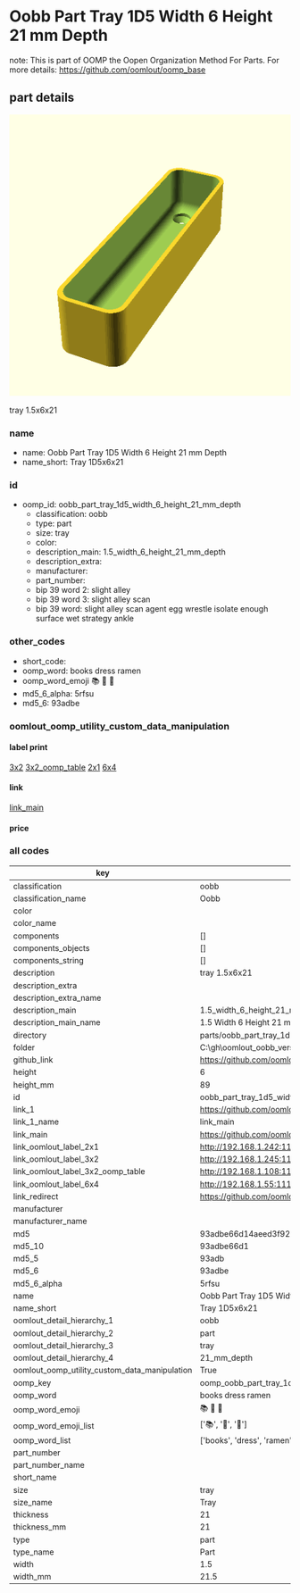 # Oobb Part Tray 1D5 Width 6 Height 21 mm Depth  

note: This is part of OOMP the Oopen Organization Method For Parts. For more details: https://github.com/oomlout/oomp_base

##  part details
  

[![](3dpr.png)](3dpr.png)

tray 1.5x6x21



### name
* name: Oobb Part Tray 1D5 Width 6 Height 21 mm Depth
* name_short: Tray 1D5x6x21 
### id
* oomp_id: oobb_part_tray_1d5_width_6_height_21_mm_depth
  * classification: oobb
  * type: part
  * size: tray
  * color: 
  * description_main: 1.5_width_6_height_21_mm_depth
  * description_extra: 
  * manufacturer: 
  * part_number: 
  * bip 39 word 2: slight alley
  * bip 39 word 3: slight alley scan
  * bip 39 word: slight alley scan agent egg wrestle isolate enough surface wet strategy ankle

### other_codes
* short_code: 
* oomp_word: books dress ramen
* oomp_word_emoji :books: :dress: :ramen:
* md5_6_alpha: 5rfsu
* md5_6: 93adbe






### oomlout_oomp_utility_custom_data_manipulation
#### label print
[3x2](http://192.168.1.245:1112/?label=oomp%205rfsu)
[3x2_oomp_table](http://192.168.1.108:1112/?label=oomp%205rfsu)
[2x1](http://192.168.1.242:1112/?label=oomp%205rfsu)
[6x4](http://192.168.1.55:1112/?label=oomp%205rfsu)    

#### link

[link_main](https://github.com/oomlout/oomlout_oobb_version_4_generated_parts/tree/main/navigation_oomp/oobb/part/tray/1.5_width_6_height_21_mm_depth/part)                              

#### price







### all codes 
| key | value |  
| --- | --- |  
| classification | oobb |  
| classification_name | Oobb |  
| color |  |  
| color_name |  |  
| components | [] |  
| components_objects | [] |  
| components_string | [] |  
| description | tray 1.5x6x21 |  
| description_extra |  |  
| description_extra_name |  |  
| description_main | 1.5_width_6_height_21_mm_depth |  
| description_main_name | 1.5 Width 6 Height 21 mm Depth |  
| directory | parts/oobb_part_tray_1d5_width_6_height_21_mm_depth |  
| folder | C:\gh\oomlout_oobb_version_4_generated_parts\parts\oobb_part_tray_1d5_width_6_height_21_mm_depth |  
| github_link | https://github.com/oomlout/oomlout_oomp_part_src/tree/main/parts/oobb_part_tray_1d5_width_6_height_21_mm_depth |  
| height | 6 |  
| height_mm | 89 |  
| id | oobb_part_tray_1d5_width_6_height_21_mm_depth |  
| link_1 | https://github.com/oomlout/oomlout_oobb_version_4_generated_parts/tree/main/navigation_oomp/oobb/part/tray/1.5_width_6_height_21_mm_depth/part |  
| link_1_name | link_main |  
| link_main | https://github.com/oomlout/oomlout_oobb_version_4_generated_parts/tree/main/navigation_oomp/oobb/part/tray/1.5_width_6_height_21_mm_depth/part |  
| link_oomlout_label_2x1 | http://192.168.1.242:1112/?label=oomp%205rfsu |  
| link_oomlout_label_3x2 | http://192.168.1.245:1112/?label=oomp%205rfsu |  
| link_oomlout_label_3x2_oomp_table | http://192.168.1.108:1112/?label=oomp%205rfsu |  
| link_oomlout_label_6x4 | http://192.168.1.55:1112/?label=oomp%205rfsu |  
| link_redirect | https://github.com/oomlout/oomlout_oobb_version_4_generated_parts/tree/main/parts/oobb_tray_1d5_06_21 |  
| manufacturer |  |  
| manufacturer_name |  |  
| md5 | 93adbe66d14aeed3f923604f8041a65d |  
| md5_10 | 93adbe66d1 |  
| md5_5 | 93adb |  
| md5_6 | 93adbe |  
| md5_6_alpha | 5rfsu |  
| name | Oobb Part Tray 1D5 Width 6 Height 21 mm Depth |  
| name_short | Tray 1D5x6x21  |  
| oomlout_detail_hierarchy_1 | oobb |  
| oomlout_detail_hierarchy_2 | part |  
| oomlout_detail_hierarchy_3 | tray |  
| oomlout_detail_hierarchy_4 | 21_mm_depth |  
| oomlout_oomp_utility_custom_data_manipulation | True |  
| oomp_key | oomp_oobb_part_tray_1d5_width_6_height_21_mm_depth |  
| oomp_word | books dress ramen |  
| oomp_word_emoji | :books: :dress: :ramen: |  
| oomp_word_emoji_list | [':books:', ':dress:', ':ramen:'] |  
| oomp_word_list | ['books', 'dress', 'ramen'] |  
| part_number |  |  
| part_number_name |  |  
| short_name |  |  
| size | tray |  
| size_name | Tray |  
| thickness | 21 |  
| thickness_mm | 21 |  
| type | part |  
| type_name | Part |  
| width | 1.5 |  
| width_mm | 21.5 |  
